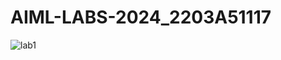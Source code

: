 # AIML-LABS-2024_2203A51117
![lab1](https://github.com/MDineshKarthik/AIML-LABS-2024/blob/main/Lab01_AIML.ipyn)  
